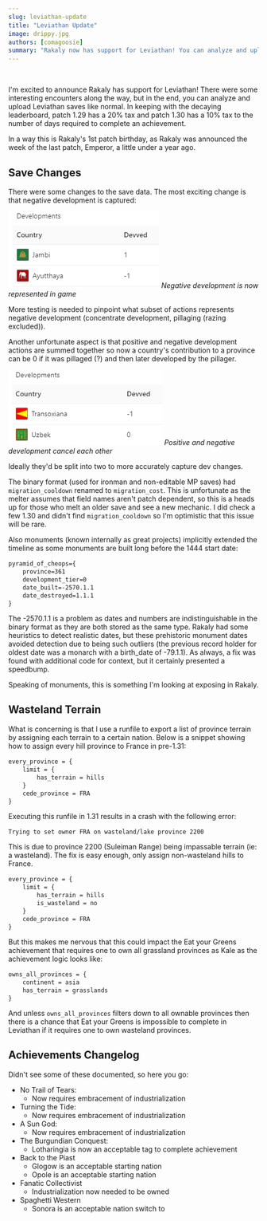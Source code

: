 ```yaml
---
slug: leviathan-update
title: "Leviathan Update"
image: drippy.jpg
authors: [comagoosie]
summary: "Rakaly now has support for Leviathan! You can analyze and upload Leviathan saves like normal. All prior uploads have an additional 10% tax added onto their in game time. There were some challenges in implementing Leviathan support due to changes in the save and game -- like wasteland terrain and monument dates"
---
```


<div style={{textAlign: "center"}}>
  <img alt="" width={512} height={252} src={require("./drippy.jpg").default} />
</div>

I'm excited to announce Rakaly has support for Leviathan! There were some interesting encounters along the way, but in the end, you can analyze and upload Leviathan saves like normal. In keeping with the decaying leaderboard, patch 1.29 has a 20% tax and patch 1.30 has a 10% tax to the number of days required to complete an achievement.

<!--truncate-->

In a way this is Rakaly's 1st patch birthday, as Rakaly was announced the week of the last patch, Emperor, a little under a year ago.

## Save Changes

There were some changes to the save data. The most exciting change is that negative development is captured:

[![Negative development is now represented in game](neg-dev.png)](neg-dev.png)
*Negative development is now represented in game*

More testing is needed to pinpoint what subset of actions represents negative development (concentrate development, pillaging (razing excluded)).

Another unfortunate aspect is that positive and negative development actions are summed together so now a country's contribution to a province can be 0 if it was pillaged (?) and then later developed by the pillager.

[![Positive and negative development cancel each other](zero-dev.png)](zero-dev.png)
*Positive and negative development cancel each other*

Ideally they'd be split into two to more accurately capture dev changes. 

The binary format (used for ironman and non-editable MP saves) had `migration_cooldown` renamed to `migration_cost`. This is unfortunate as the melter assumes that field names aren't patch dependent, so this is a heads up for those who melt an older save and see a new mechanic. I did check a few 1.30 and didn't find `migration_cooldown` so I'm optimistic that this issue will be rare.

Also monuments (known internally as great projects) implicitly extended the timeline as some monuments are built long before the 1444 start date:

```plain
pyramid_of_cheops={
    province=361
    development_tier=0
    date_built=-2570.1.1
    date_destroyed=1.1.1
}
```

The -2570.1.1 is a problem as dates and numbers are indistinguishable in the binary format as they are both stored as the same type. Rakaly had some heuristics to detect realistic dates, but these prehistoric monument dates avoided detection due to being such outliers (the previous record holder for oldest date was a monarch with a birth_date of -79.1.1). As always, a fix was found with additional code for context, but it certainly presented a speedbump.

Speaking of monuments, this is something I'm looking at exposing in Rakaly.

## Wasteland Terrain

What is concerning is that I use a runfile to export a list of province terrain by assigning each terrain to a certain nation. Below is a snippet showing how to assign every hill province to France in pre-1.31:

```plain
every_province = {
    limit = {
        has_terrain = hills
    }
    cede_province = FRA
}
```

Executing this runfile in 1.31 results in a crash with the following error:

```plain
Trying to set owner FRA on wasteland/lake province 2200
```

This is due to province 2200 (Suleiman Range) being impassable terrain (ie: a wasteland). The fix is easy enough, only assign non-wasteland hills to France.

```plain
every_province = {
    limit = {
        has_terrain = hills
        is_wasteland = no
    }
    cede_province = FRA
}
```

But this makes me nervous that this could impact the Eat your Greens achievement that requires one to own all grassland provinces as Kale as the achievement logic looks like:

```plain
owns_all_provinces = {
    continent = asia
    has_terrain = grasslands
}
```

And unless `owns_all_provinces` filters down to all ownable provinces then there is a chance that Eat your Greens is impossible to complete in Leviathan if it requires one to own wasteland provinces.

## Achievements Changelog

Didn't see some of these documented, so here you go:

  - No Trail of Tears:
    - Now requires embracement of industrialization
  - Turning the Tide:
    - Now requires embracement of industrialization
  - A Sun God:
    - Now requires embracement of industrialization
  - The Burgundian Conquest:
    - Lotharingia is now an acceptable tag to complete achievement
  - Back to the Piast
    - Glogow is an acceptable starting nation
    - Opole is an acceptable starting nation
  - Fanatic Collectivist
    - Industrialization now needed to be owned
  - Spaghetti Western
    - Sonora is an acceptable nation switch to